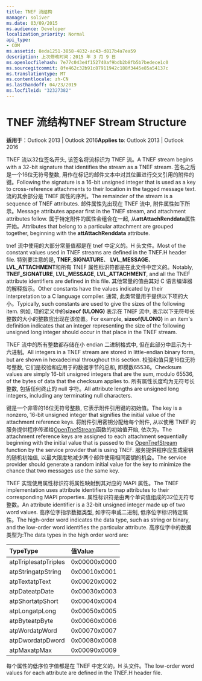 ```yaml
---
title: TNEF 流结构
manager: soliver
ms.date: 03/09/2015
ms.audience: Developer
localization_priority: Normal
api_type:
- COM
ms.assetid: 8eda1251-3858-4832-ac43-d817b4a7ea59
description: 上次修改时间：2015 年 3 月 9 日
ms.openlocfilehash: 7e77c043e4f152740af9bdb2b8fb5b7bedece1c0
ms.sourcegitcommit: 8fe462c32b91c87911942c188f3445e85a54137c
ms.translationtype: MT
ms.contentlocale: zh-CN
ms.lasthandoff: 04/23/2019
ms.locfileid: "32327382"
---
```

# <a name="tnef-stream-structure"></a><span data-ttu-id="e11a8-103">TNEF 流结构</span><span class="sxs-lookup"><span data-stu-id="e11a8-103">TNEF Stream Structure</span></span>

  
  
<span data-ttu-id="e11a8-104">**适用于**：Outlook 2013 | Outlook 2016</span><span class="sxs-lookup"><span data-stu-id="e11a8-104">**Applies to**: Outlook 2013 | Outlook 2016</span></span> 
  
<span data-ttu-id="e11a8-105">TNEF 流以32位签名开头, 该签名将流标识为 TNEF 流。</span><span class="sxs-lookup"><span data-stu-id="e11a8-105">A TNEF stream begins with a 32-bit signature that identifies the stream as a TNEF stream.</span></span> <span data-ttu-id="e11a8-106">签名之后是一个16位无符号整数, 用作在标记的邮件文本中对其位置进行交叉引用的附件的键。</span><span class="sxs-lookup"><span data-stu-id="e11a8-106">Following the signature is a 16-bit unsigned integer that is used as a key to cross-reference attachments to their location in the tagged message text.</span></span> <span data-ttu-id="e11a8-107">流的其余部分是 TNEF 属性的序列。</span><span class="sxs-lookup"><span data-stu-id="e11a8-107">The remainder of the stream is a sequence of TNEF attributes.</span></span> <span data-ttu-id="e11a8-108">邮件属性先出现在 TNEF 流中, 附件属性如下所示。</span><span class="sxs-lookup"><span data-stu-id="e11a8-108">Message attributes appear first in the TNEF stream, and attachment attributes follow.</span></span> <span data-ttu-id="e11a8-109">属于特定附件的属性会组合在一起, 从**attAttachRenddata**属性开始。</span><span class="sxs-lookup"><span data-stu-id="e11a8-109">Attributes that belong to a particular attachment are grouped together, beginning with the **attAttachRenddata** attribute.</span></span> 
  
<span data-ttu-id="e11a8-110">tnef 流中使用的大部分常量值都是在 tnef 中定义的。H 头文件。</span><span class="sxs-lookup"><span data-stu-id="e11a8-110">Most of the constant values used in TNEF streams are defined in the TNEF.H header file.</span></span> <span data-ttu-id="e11a8-111">特别要注意的是, **TNEF_SIGNATURE**、 **LVL_MESSAGE**、 **LVL_ATTACHMENT**和所有 TNEF 属性标识符都是在此文件中定义的。</span><span class="sxs-lookup"><span data-stu-id="e11a8-111">Notably, **TNEF_SIGNATURE**, **LVL_MESSAGE**, **LVL_ATTACHMENT**, and all the TNEF attribute identifiers are defined in this file.</span></span> <span data-ttu-id="e11a8-112">其他常量的值由其对 C 语言编译器的解释指示。</span><span class="sxs-lookup"><span data-stu-id="e11a8-112">Other constants have the values indicated by their interpretation to a C language compiler.</span></span> <span data-ttu-id="e11a8-113">通常, 此类常量用于提供以下项的大小。</span><span class="sxs-lookup"><span data-stu-id="e11a8-113">Typically, such constants are used to give the sizes of the following item.</span></span> <span data-ttu-id="e11a8-114">例如, 项的定义中的**sizeof (ULONG)** 表示在 TNEF 流中, 表示以下无符号长整数的大小的整数应出现在该位置。</span><span class="sxs-lookup"><span data-stu-id="e11a8-114">For example, **sizeof(ULONG)** in an item's definition indicates that an integer representing the size of the following unsigned long integer should occur in that place in the TNEF stream.</span></span> 
  
<span data-ttu-id="e11a8-115">TNEF 流中的所有整数都存储在小 endian 二进制格式中, 但在此部分中显示为十六进制。</span><span class="sxs-lookup"><span data-stu-id="e11a8-115">All integers in a TNEF stream are stored in little-endian binary form, but are shown in hexadecimal throughout this section.</span></span> <span data-ttu-id="e11a8-116">校验和值只是16位无符号整数, 它们是校验和应用于的数据字节的总和, 即模数65536。</span><span class="sxs-lookup"><span data-stu-id="e11a8-116">Checksum values are simply 16-bit unsigned integers that are the sum, modulo 65536, of the bytes of data that the checksum applies to.</span></span> <span data-ttu-id="e11a8-117">所有属性长度均为无符号长整数, 包括任何终止的 null 字符。</span><span class="sxs-lookup"><span data-stu-id="e11a8-117">All attribute lengths are unsigned long integers, including any terminating null characters.</span></span>
  
<span data-ttu-id="e11a8-118">键是一个非零的16位无符号整数, 它表示附件引用键的初始值。</span><span class="sxs-lookup"><span data-stu-id="e11a8-118">The key is a nonzero, 16-bit unsigned integer that signifies the initial value of the attachment reference keys.</span></span> <span data-ttu-id="e11a8-119">将附件引用密钥分配给每个附件, 从以使用 TNEF 的服务提供程序传递给[OpenTnefStream](opentnefstream.md)函数的初始值开始, 依次为。</span><span class="sxs-lookup"><span data-stu-id="e11a8-119">The attachment reference keys are assigned to each attachment sequentially beginning with the initial value that is passed to the [OpenTnefStream](opentnefstream.md) function by the service provider that is using TNEF.</span></span> <span data-ttu-id="e11a8-120">服务提供程序应生成密钥的随机初始值, 以最大限度地减少两个邮件使用相同密钥的机会。</span><span class="sxs-lookup"><span data-stu-id="e11a8-120">The service provider should generate a random initial value for the key to minimize the chance that two messages use the same key.</span></span> 
  
<span data-ttu-id="e11a8-121">TNEF 实现使用属性标识符将属性映射到其对应的 MAPI 属性。</span><span class="sxs-lookup"><span data-stu-id="e11a8-121">The TNEF implementation uses attribute identifiers to map attributes to their corresponding MAPI properties.</span></span> <span data-ttu-id="e11a8-122">属性标识符是由两个单词值组成的32位无符号整数。</span><span class="sxs-lookup"><span data-stu-id="e11a8-122">An attribute identifier is a 32-bit unsigned integer made up of two word values.</span></span> <span data-ttu-id="e11a8-123">高序位字指示数据类型, 如字符串或二进制, 低序位字标识特定属性。</span><span class="sxs-lookup"><span data-stu-id="e11a8-123">The high-order word indicates the data type, such as string or binary, and the low-order word identifies the particular attribute.</span></span> <span data-ttu-id="e11a8-124">高序位字中的数据类型为:</span><span class="sxs-lookup"><span data-stu-id="e11a8-124">The data types in the high order word are:</span></span>
  
|<span data-ttu-id="e11a8-125">**Type**</span><span class="sxs-lookup"><span data-stu-id="e11a8-125">**Type**</span></span>|<span data-ttu-id="e11a8-126">**值**</span><span class="sxs-lookup"><span data-stu-id="e11a8-126">**Value**</span></span>|
|:-----|:-----|
|<span data-ttu-id="e11a8-127">atpTriples</span><span class="sxs-lookup"><span data-stu-id="e11a8-127">atpTriples</span></span>  <br/> |<span data-ttu-id="e11a8-128">0x0000</span><span class="sxs-lookup"><span data-stu-id="e11a8-128">0x0000</span></span>  <br/> |
|<span data-ttu-id="e11a8-129">atpString</span><span class="sxs-lookup"><span data-stu-id="e11a8-129">atpString</span></span>  <br/> |<span data-ttu-id="e11a8-130">0x0001</span><span class="sxs-lookup"><span data-stu-id="e11a8-130">0x0001</span></span>  <br/> |
|<span data-ttu-id="e11a8-131">atpText</span><span class="sxs-lookup"><span data-stu-id="e11a8-131">atpText</span></span>  <br/> |<span data-ttu-id="e11a8-132">0x0002</span><span class="sxs-lookup"><span data-stu-id="e11a8-132">0x0002</span></span>  <br/> |
|<span data-ttu-id="e11a8-133">atpDate</span><span class="sxs-lookup"><span data-stu-id="e11a8-133">atpDate</span></span>  <br/> |<span data-ttu-id="e11a8-134">0x0003</span><span class="sxs-lookup"><span data-stu-id="e11a8-134">0x0003</span></span>  <br/> |
|<span data-ttu-id="e11a8-135">atpShort</span><span class="sxs-lookup"><span data-stu-id="e11a8-135">atpShort</span></span>  <br/> |<span data-ttu-id="e11a8-136">0x0004</span><span class="sxs-lookup"><span data-stu-id="e11a8-136">0x0004</span></span>  <br/> |
|<span data-ttu-id="e11a8-137">atpLong</span><span class="sxs-lookup"><span data-stu-id="e11a8-137">atpLong</span></span>  <br/> |<span data-ttu-id="e11a8-138">0x0005</span><span class="sxs-lookup"><span data-stu-id="e11a8-138">0x0005</span></span>  <br/> |
|<span data-ttu-id="e11a8-139">atpByte</span><span class="sxs-lookup"><span data-stu-id="e11a8-139">atpByte</span></span>  <br/> |<span data-ttu-id="e11a8-140">0x0006</span><span class="sxs-lookup"><span data-stu-id="e11a8-140">0x0006</span></span>  <br/> |
|<span data-ttu-id="e11a8-141">atpWord</span><span class="sxs-lookup"><span data-stu-id="e11a8-141">atpWord</span></span>  <br/> |<span data-ttu-id="e11a8-142">0x0007</span><span class="sxs-lookup"><span data-stu-id="e11a8-142">0x0007</span></span>  <br/> |
|<span data-ttu-id="e11a8-143">atpDword</span><span class="sxs-lookup"><span data-stu-id="e11a8-143">atpDword</span></span>  <br/> |<span data-ttu-id="e11a8-144">0x0008</span><span class="sxs-lookup"><span data-stu-id="e11a8-144">0x0008</span></span>  <br/> |
|<span data-ttu-id="e11a8-145">atpMax</span><span class="sxs-lookup"><span data-stu-id="e11a8-145">atpMax</span></span>  <br/> |<span data-ttu-id="e11a8-146">0x0009</span><span class="sxs-lookup"><span data-stu-id="e11a8-146">0x0009</span></span>  <br/> |
   
<span data-ttu-id="e11a8-147">每个属性的低序位字值都是在 TNEF 中定义的。H 头文件。</span><span class="sxs-lookup"><span data-stu-id="e11a8-147">The low-order word values for each attribute are defined in the TNEF.H header file.</span></span>
  

